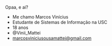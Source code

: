Opaa, e ai?

- Me chamo Marcos Vinícius
- Estudante de Sistemas de Informação na USC
- 18 anos
- @Vinii_Mattei
- marcosviniciusousamattei@gmail.com

